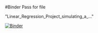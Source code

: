 #Binder Pass for file 

"Linear_Regression_Project_simulating_a_..."

[![Binder](https://mybinder.org/badge_logo.svg)](https://mybinder.org/v2/gh/ElBarso/Data_Science/master)
